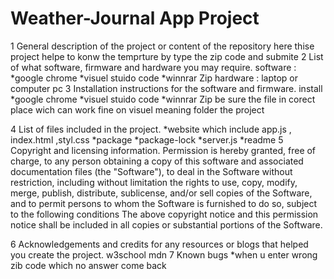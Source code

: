 # Weather-Journal App Project
1 General description of the project or content of the repository
	here thise project helpe to konw the temprture by type the zip code and submite 
2 List of what software, firmware and hardware you may require.
     software : 
	*google chrome
	*visuel stuido code
	*winnrar Zip 
     hardware :
	laptop or
	computer pc
3 Installation instructions for the software and firmware.
install 
	*google chrome
	*visuel stuido code
	*winnrar Zip 
be sure the file in corect place wich can work fine on visuel
meaning folder the project 

4 List of files included in the project.
	*website which include app.js , index.html ,styl.css
	*package
	*package-lock
	*server.js
	*readme
5 Copyright and licensing information.
	Permission is hereby granted, free of charge, to any person obtaining a copy
of this software and associated documentation files (the "Software"), to deal
in the Software without restriction, including without limitation the rights
to use, copy, modify, merge, publish, distribute, sublicense, and/or sell
copies of the Software, and to permit persons to whom the Software is
furnished to do so, subject to the following conditions
The above copyright notice and this permission notice shall be included in all
copies or substantial portions of the Software.

6 Acknowledgements and credits for any resources or blogs that helped you create the project.
	w3school
	mdn
7 Known bugs
	*when u enter wrong zib code 
	which no answer come back


